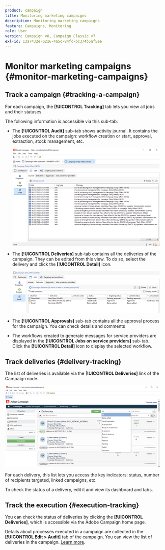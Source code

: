```yaml
---
product: campaign
title: Monitoring marketing campaigns
description: Monitoring marketing campaigns
feature: Campaigns, Monitoring
role: User
version: Campaign v8, Campaign Classic v7
exl-id: 13a7432e-6216-4a5c-84fc-bc374b5af5ee
---
```

# Monitor marketing campaigns {#monitor-marketing-campaigns}

## Track a campaign {#tracking-a-campaign}

For each campaign, the **[!UICONTROL Tracking]** tab lets you view all jobs and their statuses. 

The following information is accessible via this sub-tab:

* The **[!UICONTROL Audit]** sub-tab shows activity journal. It contains the jobs executed on the campaign: workflow creation or start, approval, extraction, stock management, etc.

  ![](assets/campaign-audit-tab.png)

* The **[!UICONTROL Deliveries]** sub-tab contains all the deliveries of the campaign. They can be edited from this view. To do so, select the delivery and click the **[!UICONTROL Detail]** icon.

  ![](assets/campaign-delivery-tab.png)
  
* The **[!UICONTROL Approvals]** sub-tab contains all the approval process for the campaign. You can check details and comments

* The workflows created to generate messages for service providers are displayed in the **[!UICONTROL Jobs on service providers]** sub-tab. Click the **[!UICONTROL Detail]** icon to display the selected workflow. 

## Track deliveries {#delivery-tracking}

The list of deliveries is available via the **[!UICONTROL Deliveries]** link of the Campaign node.

![](assets/filter-deliveries-from-homepage.png)

For each delivery, this list lets you access the key indicators: status, number of recipients targeted, linked campaigns, etc.

To check the status of a delivery, edit it and view its dashboard and tabs.

<!--
>[!NOTE]
>
>Information concerning delivery details is available in [this section](../../delivery/using/about-message-tracking.md) section.
--> 

## Track the execution {#execution-tracking}

You can check the status of deliveries by clicking the **[!UICONTROL Deliveries]**, which is accessible via the Adobe Campaign home page.

Details about processes executed in a campaign are collected in the **[!UICONTROL Edit > Audit]** tab of the campaign. You can view the list of deliveries in the campaign. [Learn more](#tracking-a-campaign).
